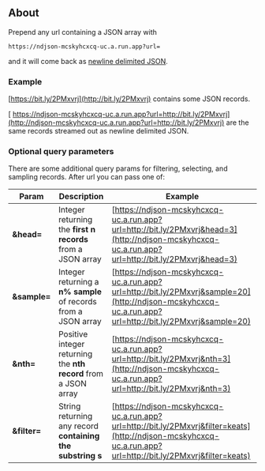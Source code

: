 ## About
Prepend any url containing a JSON array with
```
https://ndjson-mcskyhcxcq-uc.a.run.app?url=
```
and it will come back as [newline delimited JSON](https://ndjson.org).

### Example
[https://bit.ly/2PMxvrj](http://bit.ly/2PMxvrj) contains some JSON records.

[
https://ndjson-mcskyhcxcq-uc.a.run.app?url=http://bit.ly/2PMxvrj](http://ndjson-mcskyhcxcq-uc.a.run.app?url=http://bit.ly/2PMxvrj) are the same records streamed out as newline delimited JSON.

### Optional query parameters
There are some additional query params for filtering, selecting, and sampling records. After url you can pass one of:

|Param|Description|Example|
|-----|-----------|-------|
|**&head=**| Integer returning the **first n records** from a JSON array | [https://ndjson-mcskyhcxcq-uc.a.run.app?url=http://bit.ly/2PMxvrj&head=3](http://ndjson-mcskyhcxcq-uc.a.run.app?url=http://bit.ly/2PMxvrj&head=3)|
|**&sample=**| Integer returning a **n% sample** of records from a JSON array | [https://ndjson-mcskyhcxcq-uc.a.run.app?url=http://bit.ly/2PMxvrj&sample=20](http://ndjson-mcskyhcxcq-uc.a.run.app?url=http://bit.ly/2PMxvrj&sample=20) |
|**&nth=**| Positive integer returning the **nth record** from a JSON array |  [https://ndjson-mcskyhcxcq-uc.a.run.app?url=http://bit.ly/2PMxvrj&nth=3](http://ndjson-mcskyhcxcq-uc.a.run.app?url=http://bit.ly/2PMxvrj&nth=3) |
|**&filter=**| String returning any record **containing the substring s** | [https://ndjson-mcskyhcxcq-uc.a.run.app?url=http://bit.ly/2PMxvrj&filter=keats](http://ndjson-mcskyhcxcq-uc.a.run.app?url=http://bit.ly/2PMxvrj&filter=keats) |
